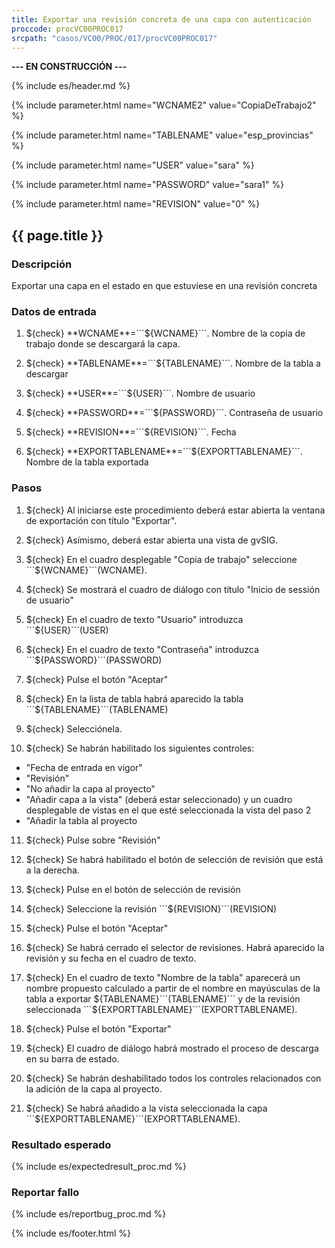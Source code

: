 ```yaml
---
title: Exportar una revisión concreta de una capa con autenticación
proccode: procVC00PROC017
srcpath: "casos/VC00/PROC/017/procVC00PROC017"
---
```


**--- EN CONSTRUCCIÓN ---**

{% include es/header.md %}

{% include parameter.html name="WCNAME2" value="CopiaDeTrabajo2" %}

{% include parameter.html name="TABLENAME" value="esp_provincias" %}

{% include parameter.html name="USER" value="sara" %}

{% include parameter.html name="PASSWORD" value="sara1" %}

{% include parameter.html name="REVISION" value="0" %}

## {{ page.title }}

### Descripción

Exportar una capa en el estado en que estuviese en una revisión concreta

### Datos de entrada

1. ${check} **WCNAME**=```${WCNAME}```. Nombre de la copia de trabajo donde se descargará la capa.

2. ${check} **TABLENAME**=```${TABLENAME}```. Nombre de la tabla a descargar

3. ${check} **USER**=```${USER}```. Nombre de usuario

4. ${check} **PASSWORD**=```${PASSWORD}```. Contraseña de usuario

5. ${check} **REVISION**=```${REVISION}```. Fecha

6. ${check} **EXPORTTABLENAME**=```${EXPORTTABLENAME}```. Nombre de la tabla exportada


### Pasos

1. ${check} Al iniciarse este procedimiento deberá estar abierta la ventana de exportación con título "Exportar".

2. ${check} Asímismo, deberá estar abierta una vista de gvSIG.

3. ${check} En el cuadro desplegable "Copia de trabajo" seleccione ```${WCNAME}```(WCNAME).

4. ${check} Se mostrará el cuadro de diálogo con título "Inicio de sessión de usuario"

5. ${check} En el cuadro de texto "Usuario" introduzca ```${USER}```(USER)

6. ${check} En el cuadro de texto "Contraseña" introduzca ```${PASSWORD}```(PASSWORD)

7. ${check} Pulse el botón "Aceptar"

8. ${check} En la lista de tabla habrá aparecido la tabla ```${TABLENAME}```(TABLENAME)

9. ${check} Selecciónela.

10. ${check} Se habrán habilitado los siguientes controles:
  * "Fecha de entrada en vigor"
  * "Revisión"
  * "No añadir la capa al proyecto"
  * "Añadir capa a la vista" (deberá estar seleccionado) y un cuadro desplegable de vistas en el que esté seleccionada la vista del paso 2
  * "Añadir la tabla al proyecto

11. ${check} Pulse sobre "Revisión"

12. ${check} Se habrá habilitado el botón de selección de revisión que está a la derecha.

13. ${check} Pulse en el botón de selección de revisión

14. ${check} Seleccione la revisión ```${REVISION}```(REVISION)

15. ${check} Pulse el botón "Aceptar"

15. ${check} Se habrá cerrado el selector de revisiones. Habrá aparecido la revisión y su fecha en el cuadro de texto.

14. ${check} En el cuadro de texto "Nombre de la tabla" aparecerá un nombre propuesto calculado a partir de el nombre en mayúsculas de la tabla a exportar ${TABLENAME}```(TABLENAME)``` y de la revisión seleccionada ```${EXPORTTABLENAME}```(EXPORTTABLENAME).

15. ${check} Pulse el botón "Exportar"

12. ${check} El cuadro de diálogo habrá mostrado el proceso de descarga en su barra de estado.

13. ${check} Se habrán deshabilitado todos los controles relacionados con la adición de la capa al proyecto.

15. ${check} Se habrá añadido a la vista seleccionada la capa ```${EXPORTTABLENAME}```(EXPORTTABLENAME).

### Resultado esperado

{% include es/expectedresult_proc.md %}

### Reportar fallo

{% include es/reportbug_proc.md %}

{% include es/footer.html %}

